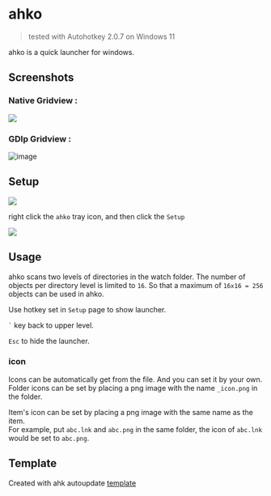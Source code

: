 # ahko

> tested with Autohotkey 2.0.7 on Windows 11

ahko is a quick launcher for windows.

## Screenshots

### Native Gridview :

![](./assets/screenshot_gridview.png)

### GDIp Gridview :

![image](https://github.com/Nigh/ahko/assets/1407471/74ca1700-c642-44cb-badd-0874a867e6b1)

## Setup

![](./assets/setup.png)

right click the `ahko` tray icon, and then click the `Setup`

![](./assets/setupui.png)

## Usage

ahko scans two levels of directories in the watch folder.
The number of objects per directory level is limited to `16`.
So that a maximum of `16x16 = 256` objects can be used in ahko.

Use hotkey set in `Setup` page to show launcher.

<code>`</code> key back to upper level.

`Esc` to hide the launcher.

### icon

Icons can be automatically get from the file. And you can set it by your own.  
Folder icons can be set by placing a png image with the name `_icon.png` in the folder.  

Item's icon can be set by placing a png image with the same name as the item.  
For example, put `abc.lnk` and `abc.png` in the same folder, the icon of `abc.lnk` would be set to `abc.png`.

## Template

Created with ahk autoupdate [template](https://github.com/Nigh/ahk-autoupdate-template/generate)
